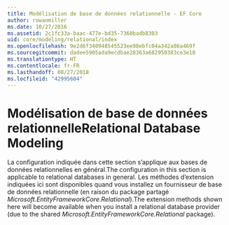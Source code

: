 ```yaml
---
title: Modélisation de base de données relationnelle - EF Core
author: rowanmiller
ms.date: 10/27/2016
ms.assetid: 2c1fc33a-baac-477e-bd35-7360badb8303
uid: core/modeling/relational/index
ms.openlocfilehash: 9e2d6f340948545523ee98ebfc04a342a86a469f
ms.sourcegitcommit: dadee5905ada9ecdbae28363a682950383ce3e10
ms.translationtype: HT
ms.contentlocale: fr-FR
ms.lasthandoff: 08/27/2018
ms.locfileid: "42995604"
---
```

# <a name="relational-database-modeling"></a><span data-ttu-id="5664f-102">Modélisation de base de données relationnelle</span><span class="sxs-lookup"><span data-stu-id="5664f-102">Relational Database Modeling</span></span>

<span data-ttu-id="5664f-103">La configuration indiquée dans cette section s’applique aux bases de données relationnelles en général.</span><span class="sxs-lookup"><span data-stu-id="5664f-103">The configuration in this section is applicable to relational databases in general.</span></span> <span data-ttu-id="5664f-104">Les méthodes d’extension indiquées ici sont disponibles quand vous installez un fournisseur de base de données relationnelle (en raison du package partagé *Microsoft.EntityFrameworkCore.Relational*).</span><span class="sxs-lookup"><span data-stu-id="5664f-104">The extension methods shown here will become available when you install a relational database provider (due to the shared *Microsoft.EntityFrameworkCore.Relational* package).</span></span>
